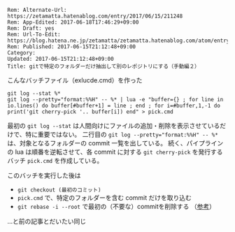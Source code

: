 ```header
Rem: Alternate-Url: https://zetamatta.hatenablog.com/entry/2017/06/15/211248
Rem: App-Edited: 2017-06-18T17:46:29+09:00
Rem: Draft: yes
Rem: Url-To-Edit: https://blog.hatena.ne.jp/zetamatta/zetamatta.hatenablog.com/atom/entry/8599973812270303976
Rem: Published: 2017-06-15T21:12:48+09:00
Category:
Updated: 2017-06-15T21:12:48+09:00
Title: gitで特定のフォルダーだけ抽出して別のレポジトリにする（手動編２）
```
こんなバッチファイル（exlucde.cmd）を作った

```
git log --stat %*
git log --pretty="format:%%H" -- %* | lua -e "buffer={} ; for line in io.lines() do buffer[#buffer+1] = line ; end ; for i=#buffer,1,-1 do print('git cherry-pick '.. buffer[i]) end" > pick.cmd
```

最初の `git log --stat` は人間向けにファイルの追加・削除を表示させているだけで、特に重要ではない。
二行目の `git log --pretty="format:%%H" -- %*` は、対象となるフォルダーの commit 一覧を出している。
続く、パイプラインの lua は順番を逆転させて、各 commit に対する `git cherry-pick` を発行するバッチ `pick.cmd` を作成している。

このバッチを実行した後は

- `git checkout (最初のコミット)`
- `pick.cmd` で、特定のフォルダーを含む commit だけを取り込む
- `git rebase -i --root` で最初の（不要な）commitを削除する （[参考](http://d.hatena.ne.jp/ken_c_lo/20130421/1366558065)）

…と前の記事とだいたい同じ


